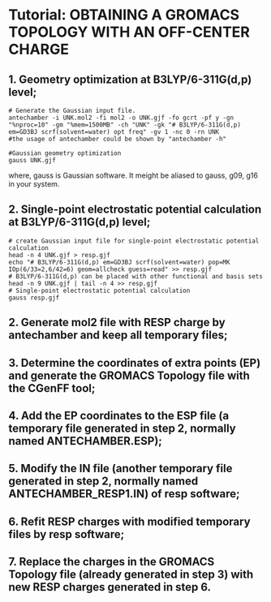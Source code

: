 # Tutorial: OBTAINING A GROMACS TOPOLOGY WITH AN OFF-CENTER CHARGE

## 1.	Geometry optimization at B3LYP/6-311G(d,p) level;
   
   ```
   # Generate the Gaussian input file.
   antechamber -i UNK.mol2 -fi mol2 -o UNK.gjf -fo gcrt -pf y -gn "%nproc=10" -gm "%mem=1500MB" -ch "UNK" -gk "# B3LYP/6-311G(d,p) em=GD3BJ scrf(solvent=water) opt freq" -gv 1 -nc 0 -rn UNK
   #the usage of antechamber could be shown by "antechamber -h"
   
   #Gaussian geometry optimization
   gauss UNK.gjf
   ```
   where, gauss is Gaussian software. It meight be aliased to gauss, g09, g16 in your system.
   
## 2. Single-point electrostatic potential calculation at B3LYP/6-311G(d,p) level;

   ```
   # create Gaussian input file for single-point electrostatic potential calculation
   head -n 4 UNK.gjf > resp.gjf
   echo "# B3LYP/6-311G(d,p) em=GD3BJ scrf(solvent=water) pop=MK IOp(6/33=2,6/42=6) geom=allcheck guess=read" >> resp.gjf
   # B3LYP/6-311G(d,p) can be placed with other functional and basis sets
   head -n 9 UNK.gjf | tail -n 4 >> resp.gjf
   # Single-point electrostatic potential calculation
   gauss resp.gjf
   ```

## 2.	Generate mol2 file with RESP charge by antechamber and keep all temporary files;

## 3.	Determine the coordinates of extra points (EP) and generate the GROMACS Topology file with the CGenFF tool;

## 4.	Add the EP coordinates to the ESP file (a temporary file generated in step 2, normally named ANTECHAMBER.ESP);

## 5.	Modify the IN file (another temporary file generated in step 2, normally named ANTECHAMBER_RESP1.IN) of resp software;

## 6.	Refit RESP charges with modified temporary files by resp software;

## 7.	Replace the charges in the GROMACS Topology file (already generated in step 3) with new RESP charges generated in step 6.

